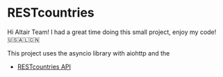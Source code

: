 # RESTcountries

Hi Altair Team! I had a great time doing this small project, enjoy my code! 🇺🇸🇦🇱🇨🇳

This project uses the asyncio library with aiohttp and the 
- [RESTcountries API](https://restcountries.com/)
